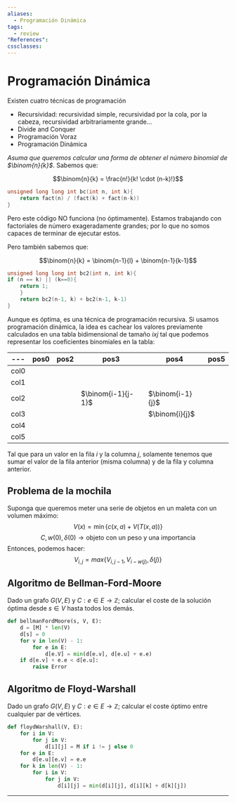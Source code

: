 ```yaml
---
aliases:
  - Programación Dinámica
tags:
  - review
"References":
cssclasses:
---
```

# Programación Dinámica

Existen cuatro técnicas de programación
- Recursividad: recursividad simple, recursividad por la cola, por la cabeza, recursividad arbitrariamente grande...
- Divide and Conquer
- Programación Voraz
- Programación Dinámica

*Asuma que queremos calcular una forma de obtener el número binomial de $\binom{n}{k}$*. Sabemos que:

$$\binom{n}{k} = \frac{n!}{k! \cdot (n-k)!}$$
```c++
unsigned long long int bc(int n, int k){
	return fact(n) / (fact(k) + fact(n-k))
}
```

Pero este código NO funciona (no óptimamente). Estamos trabajando con factoriales de número exageradamente grandes; por lo que no somos capaces de terminar de ejecutar estos.

Pero también sabemos que:

$$\binom{n}{k} = \binom{n-1}{l} + \binom{n-1}{k-1}$$
```c++
unsigned long long int bc2(int n, int k){
if (n == k) || (k==0){
	return 1;
	} 
	return bc2(n-1, k) + bc2(n-1, k-1)
}
```

Aunque es óptima, es una técnica de programación recursiva. Si usamos programación dinámica, la idea es cachear los valores previamente calculados en una tabla bidimensional de tamaño $i x j$ tal que podemos representar los coeficientes binomiales en la tabla:

| ---  | pos0 | pos2 | pos3               | pos4             | pos5 |
| ---- | ---- | ---- | ------------------ | ---------------- | ---- |
| col0 |      |      |                    |                  |      |
| col1 |      |      |                    |                  |      |
| col2 |      |      | $\binom{i-1}{j-1}$ | $\binom{i-1}{j}$ |      |
| col3 |      |      |                    | $\binom{i}{j}$   |      |
| col4 |      |      |                    |                  |      |
| col5 |      |      |                    |                  |      |

Tal que para un valor en la fila $i$ y la columna $j$, solamente tenemos que sumar el valor de la fila anterior (misma columna) y de la fila y columna anterior.

## Problema de la mochila

Suponga que queremos meter una serie de objetos en un maleta con un volumen máximo:
$$V(x) = \min\{c(x, a) + V(T(x, a))\}$$
$$C, w(0), \delta(0) \rightarrow \text{objeto con un peso y una importancia}$$
Entonces, podemos hacer:
$$V_{i, j} = max\{V_{i, j-1}, V_{i-w(j)}, \delta(j)\}$$

## Algoritmo de Bellman-Ford-Moore

Dado un grafo $G(V, E)$ y $C: e \in E \rightarrow \mathbb{Z}$; calcular el coste de la solución óptima desde $s \in V$ hasta todos los demás.

```python
def bellmanFordMoore(s, V, E):
	d = [M] * len(V)
	d[s] = 0
	for v in len(V) - 1:
		for e in E:
			d[e.V] = min(d[e.v], d[e.u] + e.e)
	if d[e.v] + e.e < d[e.u]:
		raise Error
```

## Algoritmo de Floyd-Warshall

Dado un grafo $G(V, E)$ y $C: e \in E \rightarrow \mathbb{Z}$; calcular el coste óptimo entre cualquier par de vértices.

```python
def floydWarshall(V, E):
	for i in V:
		for j in V:
			d[i][j] = M if i != j else 0
	for e in E:
		d[e.u][e.v] = e.e
	for k in len(V) - 1:
		for i in V:
			for j in V:
				d[i][j] = min(d[i][j], d[i][k] + d[k][j])
```

***